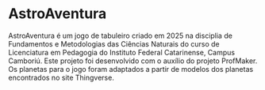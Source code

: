 # AstroAventura

AstroAventura é um jogo de tabuleiro criado em 2025 na disciplia de Fundamentos e Metodologias das Ciências Naturais do curso de Licenciatura em Pedagogia do Instituto Federal Catarinense, Campus Camboriú.
Este projeto foi desenvolvido com o auxílio do projeto ProfMaker.
Os planetas para o jogo foram adaptados a partir de modelos dos planetas encontrados no site Thingverse. 
